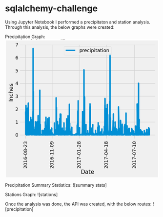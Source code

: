 # sqlalchemy-challenge

Using Jupyter Notebook I performed a precipitaton and station analysis. Through this analysis, the below graphs were created:

Precipitation Graph:
![precipitation](https://github.com/mgtaylor119/sqlalchemy-challenge/blob/main/SurfsUp/Images/precipitation_graph.png?raw=true)

Precipitation Summary Statistics:
![summary stats]

Stations Graph:
![stations]

Once the analysis was done, the API was created, with the below routes:
![precipitation]
